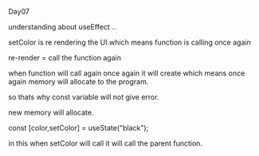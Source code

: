 Day07

understanding about useEffect ..

setColor is re rendering the UI.which means function is calling once again

re-render = call the function again

when function will call again once again it will create which means once again memory will allocate to the program.

so thats why const variable will not give error.

new memory will allocate.

const [color,setColor] = useState("black");

in this when setColor will call it will call the parent function.


